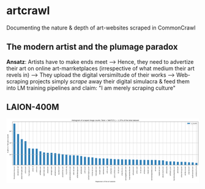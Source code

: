 # artcrawl
Documenting the nature &amp; depth of art-websites scraped in CommonCrawl

## The modern artist and the plumage paradox

**Ansatz**: Artists have to make ends meet --> Hence, they need to advertize their art on online art-marrketplaces (irrespective of what medium their art revels in) --> They upload the digital versimiltude of their works --> Web-scraping projects simply _scrape_ away their digital simulacra & feed them into LM training pipelines and claim: "I am merely scraping culture"


## LAION-400M

![Histogram of scraped image counts](artwebsites.png?raw=true "Number of images scraped from art-websites in LAION-400M")
